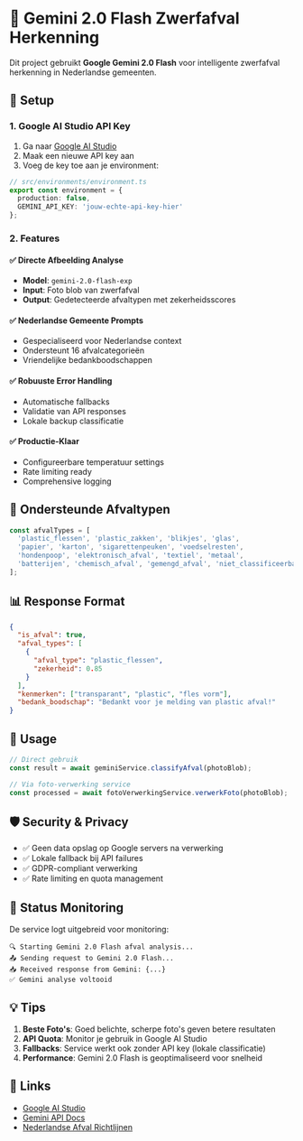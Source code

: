 # 🤖 Gemini 2.0 Flash Zwerfafval Herkenning

Dit project gebruikt **Google Gemini 2.0 Flash** voor intelligente zwerfafval herkenning in Nederlandse gemeenten.

## 🚀 Setup

### 1. Google AI Studio API Key

1. Ga naar [Google AI Studio](https://aistudio.google.com/)
2. Maak een nieuwe API key aan
3. Voeg de key toe aan je environment:

```typescript
// src/environments/environment.ts
export const environment = {
  production: false,
  GEMINI_API_KEY: 'jouw-echte-api-key-hier'
};
```

### 2. Features

#### ✅ Directe Afbeelding Analyse
- **Model**: `gemini-2.0-flash-exp`
- **Input**: Foto blob van zwerfafval
- **Output**: Gedetecteerde afvaltypen met zekerheidsscores

#### ✅ Nederlandse Gemeente Prompts
- Gespecialiseerd voor Nederlandse context
- Ondersteunt 16 afvalcategorieën
- Vriendelijke bedankboodschappen

#### ✅ Robuuste Error Handling
- Automatische fallbacks
- Validatie van API responses
- Lokale backup classificatie

#### ✅ Productie-Klaar
- Configureerbare temperatuur settings
- Rate limiting ready
- Comprehensive logging

## 🧠 Ondersteunde Afvaltypen

```typescript
const afvalTypes = [
  'plastic_flessen', 'plastic_zakken', 'blikjes', 'glas',
  'papier', 'karton', 'sigarettenpeuken', 'voedselresten',
  'hondenpoop', 'elektronisch_afval', 'textiel', 'metaal',
  'batterijen', 'chemisch_afval', 'gemengd_afval', 'niet_classificeerbaar'
];
```

## 📊 Response Format

```json
{
  "is_afval": true,
  "afval_types": [
    {
      "afval_type": "plastic_flessen",
      "zekerheid": 0.85
    }
  ],
  "kenmerken": ["transparant", "plastic", "fles vorm"],
  "bedank_boodschap": "Bedankt voor je melding van plastic afval!"
}
```

## 🔧 Usage

```typescript
// Direct gebruik
const result = await geminiService.classifyAfval(photoBlob);

// Via foto-verwerking service
const processed = await fotoVerwerkingService.verwerkFoto(photoBlob);
```

## 🛡️ Security & Privacy

- ✅ Geen data opslag op Google servers na verwerking
- ✅ Lokale fallback bij API failures
- ✅ GDPR-compliant verwerking
- ✅ Rate limiting en quota management

## 🚦 Status Monitoring

De service logt uitgebreid voor monitoring:

```
🔍 Starting Gemini 2.0 Flash afval analysis...
📤 Sending request to Gemini 2.0 Flash...
📥 Received response from Gemini: {...}
✅ Gemini analyse voltooid
```

## 💡 Tips

1. **Beste Foto's**: Goed belichte, scherpe foto's geven betere resultaten
2. **API Quota**: Monitor je gebruik in Google AI Studio
3. **Fallbacks**: Service werkt ook zonder API key (lokale classificatie)
4. **Performance**: Gemini 2.0 Flash is geoptimaliseerd voor snelheid

## 🔗 Links

- [Google AI Studio](https://aistudio.google.com/)
- [Gemini API Docs](https://ai.google.dev/docs)
- [Nederlandse Afval Richtlijnen](https://www.rijksoverheid.nl/onderwerpen/afval)
